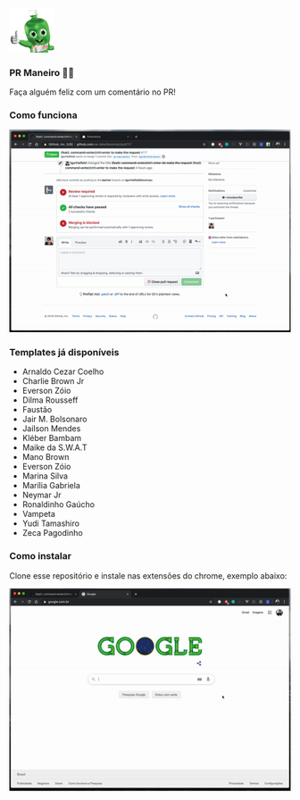 <img style="" src="icon.png" width="80" />

### PR Maneiro 👍🏻

Faça alguém feliz com um comentário no PR!

### Como funciona

![demo 1](assets/demo-1.gif)

### Templates já disponíveis

- Arnaldo Cezar Coelho
- Charlie Brown Jr
- Everson Zóio
- Dilma Rousseff
- Faustão
- Jair M. Bolsonaro
- Jailson Mendes
- Kléber Bambam
- Maike da S.W.A.T
- Mano Brown
- Everson Zóio
- Marina Silva
- Marília Gabriela
- Neymar Jr
- Ronaldinho Gaúcho
- Vampeta
- Yudi Tamashiro
- Zeca Pagodinho

### Como instalar

Clone esse repositório e instale nas extensões do chrome, exemplo abaixo:

![demo 2](assets/demo-2.gif)
